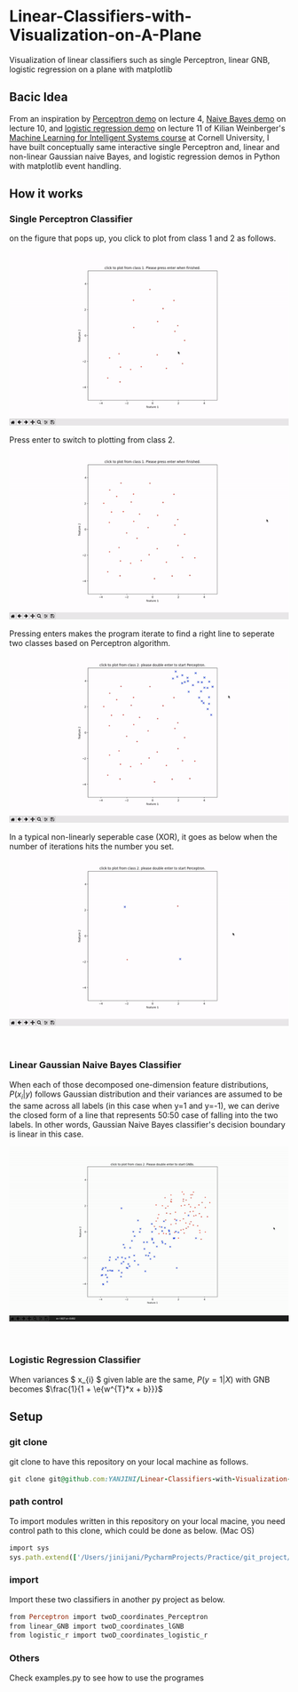 # Linear-Classifiers-with-Visualization-on-A-Plane
Visualization of linear classifiers such as single Perceptron, linear GNB, logistic regression on a plane with matplotlib

## Bacic Idea
From an inspiration by [Perceptron demo](https://youtu.be/wl7gVvI-HuY?t=1331) on lecture 4, [Naive Bayes demo](https://youtu.be/rqB0XWoMreU?t=2498) on lecture 10, and [logistic regression demo](https://youtu.be/GnkDzIOxfzI?t=2703) on lecture 11 of Kilian Weinberger's [Machine Learning for Intelligent Systems course](https://www.cs.cornell.edu/courses/cs4780/2018fa/) at Cornell University, I have built conceptually same interactive single Perceptron and, linear and non-linear Gaussian naive Bayes, and logistic regression demos in Python with matplotlib event handling. <br />


## How it works
### Single Perceptron Classifier

on the figure that pops up, you click to plot from class 1 and 2 as follows. <br />

![click to plot from class 1](/images/click%20to%20plot%20from%20class%201.gif)

Press enter to switch to plotting from class 2. <br />
![click to plot from class 2](/images/click%20to%20plot%20from%20class%202.gif)

Pressing enters makes the program iterate to find a right line to seperate two classes based on Perceptron algorithm. <br />
![Perceptron_lseperable](/images/Perceptron_lseperable.gif)

In a typical non-linearly seperable case (XOR), it goes as below when the number of iterations hits the number you set. <br />
![Perceptron_nlseperable](/images/Perceptron_nlseperable.gif) <br />
<br />
<br />

### Linear Gaussian Naive Bayes Classifier
When each of those decomposed one-dimension feature distributions, $P(x_i | y)$ follows Gaussian distribution and their variances are assumed to be the same across all labels (in this case when y=1 and y=-1), we can derive the closed form of a line that represents 50:50 case of falling into the two labels. In other words, Gaussian Naive Bayes classifier's decision boundary is linear in this case. <br />

![linear_GNB](/images/linear_GNB.gif) <br />
<br />
<br />

### Logistic Regression Classifier
When variances $ x_{i} $ given lable are the same, $P(y=1 | X)$ with GNB becomes $\frac{1}{1 + \e{w^{T}*x + b}}}$

## Setup

### git clone
git clone to have this repository on your local machine as follows.
```ruby
git clone git@github.com:YANJINI/Linear-Classifiers-with-Visualization-on-A-Plane.git
```

### path control
To import modules written in this repository on your local macine, you need control path to this clone, which could be done as below. (Mac OS)
```ruby
import sys
sys.path.extend(['/Users/jinijani/PycharmProjects/Practice/git_project/Single-Perceptron-and-Gaussian-Naive-Bayes-Classifier-with-Visualization-on-A-Plane'])
```

### import 
Import these two classifiers in another py project as below.
```ruby
from Perceptron import twoD_coordinates_Perceptron
from linear_GNB import twoD_coordinates_lGNB
from logistic_r import twoD_coordinates_logistic_r
```

### Others
Check examples.py to see how to use the programes
